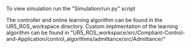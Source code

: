 To view simulation run the "Simulation/run.py" script

The controller and online learning algorithm can be found in the UR5_ROS_workspace directory. Custom implmentation of the learning algorithm can be found in "UR5_ROS_workspace/src/Compliant-Control-and-Application/control_algorithms/admittance/src/Admittance/"
